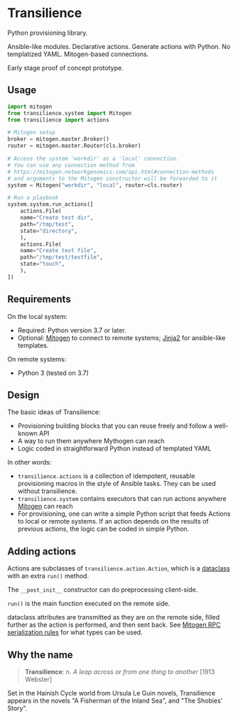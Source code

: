# Transilience

Python provisioning library.

Ansible-like modules. Declarative actions. Generate actions with Python. No
templatized YAML. Mitogen-based connections.

Early stage proof of concept prototype.

## Usage

```py
import mitogen
from transilience.system import Mitogen
from transilience import actions

# Mitogen setup
broker = mitogen.master.Broker()
router = mitogen.master.Router(cls.broker)

# Access the system 'workdir' as a 'local' connection.
# You can use any connection method from
# https://mitogen.networkgenomics.com/api.html#connection-methods
# and arguments to the Mitogen constructor will be forwarded to it
system = Mitogen("workdir", "local", router=cls.router)

# Run a playbook
system.system.run_actions([
    actions.File(
	name="Create test dir",
	path="/tmp/test",
	state="directory",
    ),
    actions.File(
	name="Create test file",
	path="/tmp/test/testfile",
	state="touch",
    ),
])
```

## Requirements

On the local system:

* Required: Python version 3.7 or later.
* Optional: [Mitogen](https://mitogen.networkgenomics.com/) to connect to
  remote systems; [Jinja2](https://jinja.palletsprojects.com/en/3.0.x/) for
  ansible-like templates.

On remote systems:

* Python 3 (tested on 3.7)


## Design

The basic ideas of Transilience:

 * Provisioning building blocks that you can reuse freely and follow a
   well-known API
 * A way to run them anywhere Mythogen can reach
 * Logic coded in straightforward Python instead of templated YAML

In other words:

 * `transilience.actions` is a collection of idempotent, reusable provisioning
   macros in the style of Ansible tasks. They can be used without transilience.
 * `transilience.system` contains executors that can run actions anywhere
   [Mitogen](https://mitogen.networkgenomics.com/api.html#connection-methods)
   can reach
 * For provisioning, one can write a simple Python script that feeds Actions to
   local or remote systems. If an action depends on the results of previous
   actions, the logic can be coded in simple Python.


## Adding actions

Actions are subclasses of `transilience.action.Action`, which is a
[dataclass](https://docs.python.org/3/library/dataclasses.html) with an extra
`run()` method.

The `__post_init__` constructor can do preprocessing client-side.

`run()` is the main function executed on the remote side.

dataclass attributes are transmitted as they are on the remote side, filled
further as the action is performed, and then sent back. See [Mitogen RPC serialization rules](https://mitogen.networkgenomics.com/getting_started.html#rpc-serialization-rules)
for what types can be used.


## Why the name

> **Transilience**: n. *A leap across or from one thing to another*
>  [1913 Webster]

Set in the Hainish Cycle world from Ursula Le Guin novels, Transilience appears
in the novels "A Fisherman of the Inland Sea", and "The Shobies' Story".
